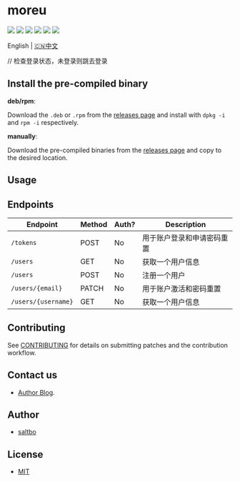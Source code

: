 # moreu

[![](https://github.com/saltbo/moreu/workflows/build/badge.svg)](https://github.com/saltbo/moreu/actions?query=workflow%3Abuild)
[![](https://codecov.io/gh/saltbo/moreu/branch/master/graph/badge.svg)](https://codecov.io/gh/saltbo/moreu)
[![](https://wakatime.com/badge/github/saltbo/moreu.svg)](https://wakatime.com/badge/github/saltbo/moreu)
[![](https://api.codacy.com/project/badge/Grade/88817db9b3b04c0293c9d001d574a5ef)](https://app.codacy.com/manual/saltbo/moreu?utm_source=github.com&utm_medium=referral&utm_content=saltbo/moreu&utm_campaign=Badge_Grade_Dashboard)
[![](https://img.shields.io/github/v/release/saltbo/moreu.svg)](https://github.com/saltbo/moreu/releases)
[![](https://img.shields.io/github/license/saltbo/moreu.svg)](https://github.com/saltbo/moreu/blob/master/LICENSE)

English | [🇨🇳中文](https://saltbo.cn/moreu)

// 检查登录状态，未登录则跳去登录

## Install the pre-compiled binary

**deb/rpm**:

Download the `.deb` or `.rpm` from the [releases page](https://github.com/saltbo/moreu/releases) and
install with `dpkg -i` and `rpm -i` respectively.

**manually**:

Download the pre-compiled binaries from the [releases page](https://github.com/saltbo/moreu/releases) and
copy to the desired location.

## Usage

## Endpoints
<!-- markdown-swagger -->
 Endpoint            | Method | Auth? | Description               
 ------------------- | ------ | ----- | --------------------------
 `/tokens`           | POST   | No    | 用于账户登录和申请密码重置
 `/users`            | GET    | No    | 获取一个用户信息          
 `/users`            | POST   | No    | 注册一个用户              
 `/users/{email}`    | PATCH  | No    | 用于账户激活和密码重置    
 `/users/{username}` | GET    | No    | 获取一个用户信息          
<!-- /markdown-swagger -->

## Contributing
See [CONTRIBUTING](CONTRIBUTING.md) for details on submitting patches and the contribution workflow.

## Contact us
- [Author Blog](https://saltbo.cn).

## Author
- [saltbo](https://github.com/saltbo)

## License
- [MIT](https://github.com/saltbo/moreu/blob/master/LICENSE)